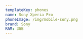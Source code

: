 ```yaml
---
templateKey: phones
name: Sony Xperia Pro
phoneImage: /img/mobile-sony.png
brand: Sony
RAM: 3GB
---
```

